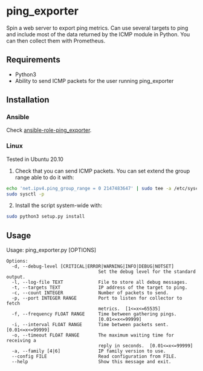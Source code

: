 # ping_exporter

Spin a web server to export ping metrics. Can use several targets to ping and include most of the data returned by the ICMP module in Python. You can then collect them with Prometheus.

## Requirements

- Python3
- Ability to send ICMP packets for the user running ping_exporter

## Installation


### Ansible

Check [ansible-role-ping_exporter](https://github.com/ajdelgado/ansible-role-ping_exporter).

### Linux
Tested in Ubuntu 20.10

1. Check that you can send ICMP packets. You can set extend the group range able to do it with:
```bash
echo 'net.ipv4.ping_group_range = 0 2147483647' | sudo tee -a /etc/sysctl.conf
sudo sysctl -p
```
2. Install the script system-wide with:
```bash
sudo python3 setup.py install
```

## Usage

Usage: ping_exporter.py [OPTIONS]
```
Options:
  -d, --debug-level [CRITICAL|ERROR|WARNING|INFO|DEBUG|NOTSET]
                                  Set the debug level for the standard output.
  -l, --log-file TEXT             File to store all debug messages.
  -t, --targets TEXT              IP address of the target to ping.
  -c, --count INTEGER             Number of packets to send.
  -p, --port INTEGER RANGE        Port to listen for collector to fetch
                                  metrics.  [1<=x<=65535]
  -f, --frequency FLOAT RANGE     Time between gathering pings.
                                  [0.01<=x<=99999]
  -i, --interval FLOAT RANGE      Time between packets sent.  [0.01<=x<=99999]
  -o, --timeout FLOAT RANGE       The maximum waiting time for receiving a
                                  reply in seconds.  [0.01<=x<=99999]
  -a, --family [4|6]              IP family version to use.
  --config FILE                   Read configuration from FILE.
  --help                          Show this message and exit.
```